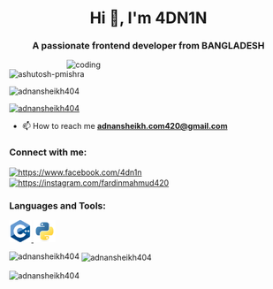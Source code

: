 <h1 align="center">Hi 👋, I'm 4DN1N</h1>
<h3 align="center">A passionate frontend developer from BANGLADESH</h3>
<img align="right" alt="coding" width="400" src="https://user-images.githubusercontent.com/55389276/140866485-8fb1c876-9a8f-4d6a-98dc-08c4981eaf70.gif">

<p align="left"> <img src="https://giphy.com/gifs/computador-gu-tecnology-bGgsc5mWoryfgKBx1u?username=ashutosh-pmishra&label=Profile%20views&color=0e75b6&style=flat" alt="ashutosh-pmishra" /> </p>


<p align="left"> <img src="https://giphy.com/gifs/computador-gu-tecnology-bGgsc5mWoryfgKBx1u?username=adnansheikh404&label=Profile%20views&color=0e75b6&style=flat" alt="adnansheikh404" /> </p>

<p align="left"> <a href="https://github.com/ryo-ma/github-profile-trophy"><img src="https://github-profile-trophy.vercel.app/?username=adnansheikh404" alt="adnansheikh404" /></a> </p>

- 📫 How to reach me **adnansheikh.com420@gmail.com**

<h3 align="left">Connect with me:</h3>
<p align="left">
<a href="https://fb.com/https://www.facebook.com/4dn1n" target="blank"><img align="center" src="https://raw.githubusercontent.com/rahuldkjain/github-profile-readme-generator/master/src/images/icons/Social/facebook.svg" alt="https://www.facebook.com/4dn1n" height="30" width="40" /></a>
<a href="https://instagram.com/https://instagram.com/fardinmahmud420" target="blank"><img align="center" src="https://raw.githubusercontent.com/rahuldkjain/github-profile-readme-generator/master/src/images/icons/Social/instagram.svg" alt="https://instagram.com/fardinmahmud420" height="30" width="40" /></a>
</p>

<h3 align="left">Languages and Tools:</h3>
<p align="left"> <a href="https://www.w3schools.com/cpp/" target="_blank" rel="noreferrer"> <img src="https://raw.githubusercontent.com/devicons/devicon/master/icons/cplusplus/cplusplus-original.svg" alt="cplusplus" width="40" height="40"/> </a> <a href="https://www.python.org" target="_blank" rel="noreferrer"> <img src="https://raw.githubusercontent.com/devicons/devicon/master/icons/python/python-original.svg" alt="python" width="40" height="40"/> </a> </p>

<p><img align="left" src="https://github-readme-stats.vercel.app/api/top-langs?username=adnansheikh404&show_icons=true&locale=en&layout=compact" alt="adnansheikh404" /></p>

<p>&nbsp;<img align="center" src="https://github-readme-stats.vercel.app/api?username=adnansheikh404&show_icons=true&locale=en" alt="adnansheikh404" /></p>

<p><img align="center" src="https://github-readme-streak-stats.herokuapp.com/?user=adnansheikh404&" alt="adnansheikh404" /></p>
